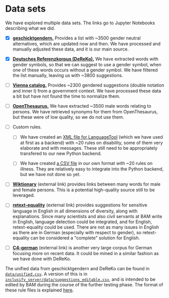 # Data sets

We have explored multiple data sets. The links go to Jupyter Notebooks describing what we did.

- [x] [**geschicktgendern.**](data/geschicktgendern/main.ipynb) Provides a list with ~3500 gender neutral alternatives, which are updated now and then. We have processed and manually adjusted these data, and it is our main source.

- [x] [**Deutsches Referenzkorpus (DeReKo).**](data/dereko/main.ipynb) We have extracted words with gender symbols, so that we can suggest to use a gender symbol, when one of these words occurs without a gender symbol. We have filtered the list manually, leaving us with ~3800 suggestions.

- [ ] [**Vienna catalog.**](data/vienna_catalog/main.ipynb) Provides ~2300 gendered suggestions (double notation and inner I) from a government context. We have processed these data a bit but have not found the time to normalize them.

- [ ] [**OpenThesaurus.**](data/openthesaurus/main.ipynb) We have extracted ~3500 male words relating to persons. We have retrieved synonyms for them from OpenThesaurus, but these were of low quality, so we do not use them.

- [ ] Custom rules.

  - [ ] We have created an [XML file for LanguageTool](data/disability_rules.xml) (which we have used at first as a backend) with ~20 rules on disability, some of them very elaborate and with messages. These still need to be appropriately transfered to our new Python backend.

  - [ ] We have created [a CSV file](data/illness_rules.csv) in our own format with ~20 rules on illness. They are relatively easy to integrate into the Python backend, but we have not done so yet.

- [ ] [**Wiktionary**](https://de.wiktionary.org/wiki/Wiktionary:Download) (external link) provides links between many words for male and female persons. This is a potential high-quality source still to be leveraged.

- [ ] [**retext-equality**](https://github.com/retextjs/retext-equality) (external link) provides suggestions for sensitive language in English in all dimensions of diversity, along with explanations. Since many scientists and also civil servants at BAM write in English, language detection could be integrated, and for English, retext-equality could be used. There are not as many issues in English as there are in German (especially with respect to gender), so retext-equality can be considered a "complete" solution for English.

- [ ] [**C4-german**](https://german-nlp-group.github.io/projects/gc4-corpus.html) (external link) is another very large corpus for German focusing more on recent data. It could be mined in a similar fashion as we have done with DeReKo.

The unified data from geschicktgendern and DeReKo can be found in [`data/unified.csv`](data/unified.csv). A version of this is in [`inclusify_server/data/suggestions_editable.csv`](inclusify_server/data/suggestions_editable.csv), and is intended to be edited by BAM during the course of the further testing phase. The format of these rule files is explained [here](./rule-lists.md).
